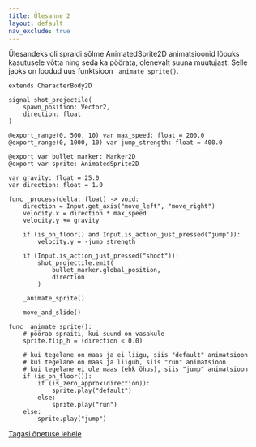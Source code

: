 ```yaml
---
title: Ülesanne 2
layout: default
nav_exclude: true
---
```


Ülesandeks oli spraidi sõlme AnimatedSprite2D animatsioonid lõpuks kasutusele võtta ning seda ka pöörata, olenevalt suuna muutujast. Selle jaoks on loodud uus funktsioon `_animate_sprite()`.

```gdscript
extends CharacterBody2D

signal shot_projectile(
	spawn_position: Vector2,
	direction: float
)

@export_range(0, 500, 10) var max_speed: float = 200.0
@export_range(0, 1000, 10) var jump_strength: float = 400.0

@export var bullet_marker: Marker2D
@export var sprite: AnimatedSprite2D

var gravity: float = 25.0
var direction: float = 1.0

func _process(delta: float) -> void:
	direction = Input.get_axis("move_left", "move_right")
	velocity.x = direction * max_speed
	velocity.y += gravity
	
	if (is_on_floor() and Input.is_action_just_pressed("jump")):
		velocity.y = -jump_strength
	
	if (Input.is_action_just_pressed("shoot")):
		shot_projectile.emit(
			bullet_marker.global_position,
			direction
		)
	
	_animate_sprite()
	
	move_and_slide()

func _animate_sprite():
	# pöörab spraiti, kui suund on vasakule
	sprite.flip_h = (direction < 0.0)
	
	# kui tegelane on maas ja ei liigu, siis "default" animatsioon
	# kui tegelane on maas ja liigub, siis "run" animatsioon
	# kui tegelane ei ole maas (ehk õhus), siis "jump" animatsioon
	if (is_on_floor()):
		if (is_zero_approx(direction)):
			sprite.play("default")
		else:
			sprite.play("run")
	else:
		sprite.play("jump")
```

[Tagasi õpetuse lehele](../2d-mang/vastane)